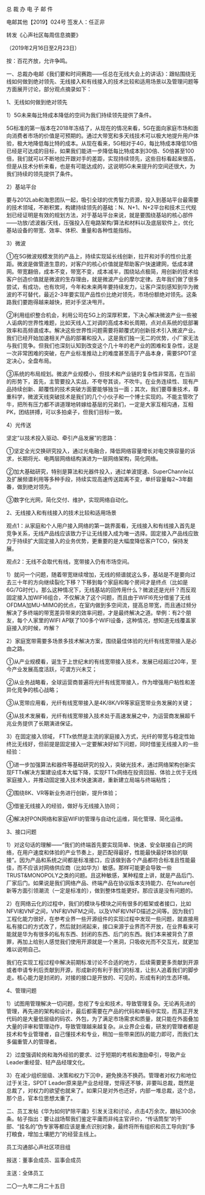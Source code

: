 ﻿总 裁 办 电 子 邮 件

 

电邮其他【2019】024号           签发人：任正非


 

转发《心声社区每周信息摘要》

（2019年2月16日至2月23日）


 

按：百花齐放，允许争鸣。 

一、总裁办电邮《我们要和时间赛跑——任总在无线大会上的讲话》：跟帖围绕无线如何做到绝对领先、无线接入和有线接入的技术比较和适用场景以及管理问题等方面展开讨论，部分观点摘录如下：

1、无线如何做到绝对领先

1）5G未来每比特成本降低的空间为我们持续领先提供了条件。

5G标准的第一版本在2018年冻结了，从现在的情况来看，5G在面向家庭市场和面向消费者市场的价值是可预期的。通过大带宽和多天线技术可以极大地提升用户体验，极大地降低每比特的成本。从现在看来，5G相对于4G，每比特成本降低10倍已经是可达成的目标，如果我们能进一步降低每比特成本到30倍、50倍甚至100倍，我们就可以不断地拉开跟对手的差距，实现持续领先，这些目标看起来很高，但是从技术分析来看，也是有可能达成的，这说明5G未来提升的空间还很大，为我们持续的领先提供了条件。

2）基站平台

要与2012Lab和海思团队一起，吸引全球的优秀智力资源，投入到基站平台最需要的技术领域，不断积累，构建持续领先的基础：N、N+1、N+2平台和技术三代规划已经证明是有效的规划方法，对于基站平台来说，就是要围绕基站的核心部件——功放/滤波器/天线，压强投入在电路架构/算法和材料以及底层软件上，优化基站设备的带宽、效率、体积、重量和各种性能指标。

3）微波

①在5G微波规模发货的产品上，持续实现延长线创新，拉开和对手的性价比差距。微波是做管道生意的，对客户的核心价值就是帮助客户快速建网，低成本建网。带宽翻倍，成本不变，带宽不变，成本减半，围绕站点极简，用创新的技术给客户创造价值就是微波的生存理由，就是微波产业的摩尔定律。去年我们做了很多尝试，有成功，也有坎坷，今年和未来两年要持续发力，让客户深刻感知到华为微波的不可替代，最近2-3年要实现产品性价比绝对领先，市场份额绝对领先。这条路我们要跑得越来越快，把对手坚决甩开。

②利用组织整合机会，利用公司在5G上的深厚积累，下决心解决微波产业一些被人诟病的世界性难题，比如天线人工对调的高成本和长周期，点对点系统的低部署效率和高频谱成本。解决这些世界性问题需要将颠覆式的创新技术引入微波产业。我们已经开始加速相关产品的部署和投入，这是我们独一无二的优势，小厂家无法与我们竞争。但我们也深刻认知到改变这个几十年的老产业的困难和复杂性，这是一次非常困难的突破，在产业标准推动上的难度甚至高于产品本身，需要SPDT坚定决心，全盘布局。

③系统的布局规划。微波产业规模小，但技术和产业链的复杂性非常高，在当前的形势下，首先，主管要投入实战，不夸夸其谈，不吹牛。在业务连续性、现有产品持续创新、颠覆性的技术突破方面要能够独当一面；其次，我们要尊重技术，尊重科学，微波天线突破技术是我们的几个小伙子和一个博士实现的。不能主管吹了牛，把所有压力都不讲道理地转嫁给基层的兄弟们，一定是大家互相沟通，互相PK，团结拼搏，可以多拍桌子，但我们目标一致。

4）光传送

坚定“以技术投入驱动、牵引产品发展”的思路：

①坚定全光交换研究投入，通过光电融合，降低网络容量增长对电交换容量的诉求，长期将光、电两层网络结构演进为一层网络架构，简化网络。

②加大基础研究，特别是算法和光器件投入，通过单波提速、SuperChannle以及扩展频谱利用等多种手段，持续实现高速传送距离不变，单纤容量每2~3年翻番，做到绝对领先。

③数字化光网，简化交付、维护，实现网络自动化。

2、无线接入和有线接入的技术比较和适用场景

观点1：从家庭和个人用户接入网络的第一跳界面看，无线接入和有线接入首先是竞争关系，无线产品线应该致力于让无线接入成为唯一选择。固定接入产品线应致力于持续扩大固定接入的业务优势，更重要的是大幅度降低客户TCO，保持发展。

观点2：无线不会取代有线，宽带接入仍有市场空间。

1）就问一个问题，随着带宽继续增加，无线的频谱就这么多，基站是不是要向过去三十年的方向继续裂化下移？下移到每个家庭和每个房间才是终点（比如是6G/7G时代）。那么这种情况下，无线基站的回传用什么？微波还是光纤？而反观固定接入加WIFI6组合，不仅解决了这个问题，而且由于WIFI6充分借鉴了无线OFDMA加MU-MIMO的优点，在室内做到多空间流，提高总带宽，而且通过频分解决了多终端的带宽差异带来的效率问题，才是最终解决之道。举例：有2个朋友，每个人家里的WIFI AP联了100多个WIFI设备，这种情况，想知道无线覆盖家庭接入的时候，咋解？

2）家庭宽带需要多场景多技术解决方案，围绕最佳体验的光纤有线宽带接入是必由之路。

①从产业规模看，诞生于上世纪末的有线宽带接入技术，发展已经超过20年，至今产业发展高度活跃，可谓方兴未艾；

②从业务战略看，全球运营商普遍将光纤有线宽带接入，作为增强用户粘性和差异化竞争的核心战略；

③从宽带应用看，光纤有线宽带接入是4K/8K/VR等家庭宽带业务发展的关键；

④从技术发展看，光纤有线宽带接入技术处于高速发展之中，为运营商发展超千兆业务提供了长期演进保证。

3）在固定接入领域， FTTx依然是主流的家庭接入方式，光纤的带宽与稳定性始终比无线好，但前提是固定接入一定要解决好如下问题，同时借鉴无线接入的一些经验：

①进一步加强算法和器件等基础研究的投入，突破光技术，通过网络架构创新实现FTTx解决方案建设成本大幅下降，实现FTTx网络在投资回报、体验上优于无线家庭接入，并推动固定接入技术快速演进，重新建立局端与终端粘性；

②围绕8K、VR等新业务进行创新，提升体验；

③借鉴无线接入的经验，做好与无线接入协同；

④解决好PON网络和家庭WIFI的管理与自动化运维，简化管理、简化运维。

3、接口问题

1）对这句话的理解——“我们的终端首先要实现简单、快速、安全联接自己的网络，在用户速度和体验的产业节奏上，是匹配得最好，性能最快最好体验的联接”。因为产品和系统之间都是标准接口，应该做到各个产品都符合标准且性能最佳，而不应该对网络供应商（比如华为）敏感。那样可能更会导致一些TRUST&MONOPOLY之类的问题。且这种敏感，某种程度上讲，就是产品后门、厂家后门。如果说是我们网络产品、终端产品在协议版本支持能力、在feature创新等方面引领潮流（一定是标准的），做到整体性能更好。那应该是没有问题的。

2）在网络云化的过程中，我们的模块与模块之间有很多的框架或者接口，比如NFVI和VNF之间，VNF和VNFM之间，以及VNF和VNFD描述之间等。因为我们工程化能力很好，在参考业界一些开源组件的实现过程中发现一些问题，就直接用私有接口的方式改了，然后就封闭起来，接口来源于业界而不开放，在业界看来可能就是华为有很多的私有东西、封闭的东西、后门的东西。我们本来被背负了原罪，再加上给别人感觉我们使用开源就是一个黑洞，只吸收光而不交互光，就更加难以说明自己。

我们在实现工程过程中解决前期标准讨论不合适的地方，后续需要更多贡献到开源或者申请专利后贡献到开源，形成新的有利于我们的标准，让别人追着我们的脚步走。核心能力是封闭的，对接的接口是开放的、可见的，形成有利的生态环境。

4、管理问题

1）试图用管理解决一切问题，忽视了专业和技术，导致管理复杂。无论再先进的管理，再先进的架构和设计，最后都需要在产品的代码和单板中实现，而真正开发代码的是大量低层级的码农、外包，为了满足市场需求和质量，就只能在外面叠加大量的评审和管理动作，导致管理越来越复杂。从业界企业看，研发的管理者都是技术和专业管理者，自己懂技术和专业，稍加一些带来团队的能力即可，而我们太多偏重管人的管理者。

2）过度强调轮岗和海外经验的要求、过于短期的考核和激励牵引，导致产业Leader重经营、轻产品经理文化。

3）在减少组织层级、决策和权力下沉中，避免换汤不换药。管理者对权力和地位过于关注，SPDT Leader原来是产业总经理，觉得还不够，非要叫总裁，既然是总裁了，对权力的欲望也就来了。如果只是对外也还好，内部一堆总裁，这个总，那个总，官本位思想太重了。

二、员工发帖《华为如何铲除平庸》引发关注和讨论，点击4万余次，跟帖300余条。帖子指出：要让战场帮我们鉴定平庸而非纯主官评价，“传话筒型”的干部、“挂名的”伪专家等都应该是重点识别对象，最终将所有组织和员工导向到“多打粮食，增加土壤肥力”的经营主线上。

 

员工沟通部心声社区项目组

报送：董事会成员、监事会成员

主送：全体员工

二〇一九年二月二十五日